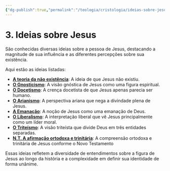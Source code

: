 ```yaml
---
{"dg-publish":true,"permalink":"/teologia/cristologia/ideias-sobre-jesus/","title":"3. Ideias sobre Jesus","metatags":{"description":"Gnosticismo, Docetismo, Arianismo, Liberalismo, Triteísmo ..."},"pinned":true,"tags":["Teologia","Cristologia"],"updated":"2025-02-04T20:50:42.268-03:00"}
---
```


# 3. Ideias sobre Jesus

São conhecidas diversas ideias sobre a pessoa de Jesus, destacando a magnitude de sua influência e as diferentes percepções sobre sua existência. 

Aqui estão as ideias listadas:

- **[A teoria da não existência](A%20nao%20existencia.md)**: A ideia de que Jesus não existiu.
- **[O Gnosticismo](Gnosticismo.md)**: A visão gnóstica de Jesus como uma figura espiritual.
- **[O Docetismo](Docetismo.md)**: A crença docetista de que Jesus apenas parecia ser humano.
- **[O Arianismo](Arianismo.md)**: A perspectiva ariana que nega a divindade plena de Jesus.
- **[A Emanação](emanacao.md)**: A noção de Jesus como uma emanação de Deus.
- **[O Liberalismo](Liberalismo.md)**: A interpretação liberal que vê Jesus principalmente como um líder moral.
- **[O Triteísmo](Triteismo.md)**: A visão triteísta que divide Deus em três entidades separadas.
- **[N.T. A afirmação ortodoxa e trinitária](trinitaria.md)**: A compreensão ortodoxa e trinitária de Jesus conforme o Novo Testamento

Essas ideias refletem a diversidade de entendimentos sobre a figura de Jesus ao longo da história e a complexidade em definir sua identidade de forma unânime.
